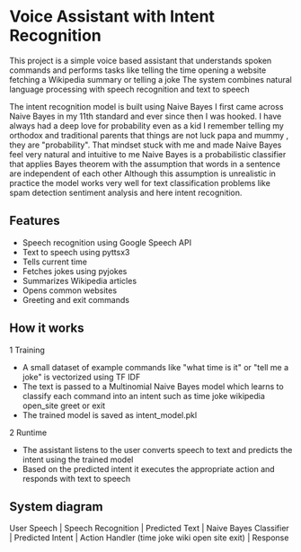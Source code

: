 # Voice Assistant with Intent Recognition

This project is a simple voice based assistant that understands spoken commands and performs tasks like telling the time opening a website fetching a Wikipedia summary or telling a joke The system combines natural language processing with speech recognition and text to speech  

The intent recognition model is built using Naive Bayes I first came across Naive Bayes in my 11th standard and ever since then I was hooked. I have always had a deep love for probability even as a kid I remember telling my orthodox and traditional parents that things are not luck papa and mummy , they are "probability". That mindset stuck with me and made Naive Bayes feel very natural and intuitive to me Naive Bayes is a probabilistic classifier that applies Bayes theorem with the assumption that words in a sentence are independent of each other Although this assumption is unrealistic in practice the model works very well for text classification problems like spam detection sentiment analysis and here intent recognition.

## Features

- Speech recognition using Google Speech API  
- Text to speech using pyttsx3  
- Tells current time  
- Fetches jokes using pyjokes  
- Summarizes Wikipedia articles  
- Opens common websites  
- Greeting and exit commands  

## How it works

1 Training  
   - A small dataset of example commands like "what time is it" or "tell me a joke" is vectorized using TF IDF  
   - The text is passed to a Multinomial Naive Bayes model which learns to classify each command into an intent such as time joke wikipedia open_site greet or exit  
   - The trained model is saved as intent_model.pkl  

2 Runtime  
   - The assistant listens to the user converts speech to text and predicts the intent using the trained model  
   - Based on the predicted intent it executes the appropriate action and responds with text to speech  

## System diagram
User Speech
|
Speech Recognition
|
Predicted Text
|
Naive Bayes Classifier
|
Predicted Intent
|
Action Handler (time joke wiki open site exit)
|
Response
